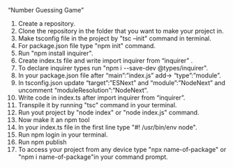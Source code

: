 “Number Guessing Game”
1. Create a repository.
2. Clone the repository in the folder that you want to make your project in.
3. Make tsconfig file in the project by "tsc –init" command in terminal.
4. For package.json file type "npm init" command.
5. Run "npm install inquirer".
6. Create index.ts file and write import inquirer from “inquirer” .
7. To declare inquirer types run "npm i --save-dev @types/inquirer".
8. In your package.json file after “main”:”index.js” add-> “type”:”module”.
9. In tsconfig.json update “target”:”ESNext” and “module”:”NodeNext” and uncomment “moduleResolution”:”NodeNext”.
10. Write code in index.ts after import inquirer from “inquirer”.
11. Transpile it by running "tsc" command in your terminal.
12. Run yout project by "node index" or "node index.js" command. 
13. Now make it an npm tool 
12. In your index.ts file in the first line type "#! /usr/bin/env node".
13. Run npm login in your terminal.
14. Run npm publish 
15. To access your project from any device type "npx name-of-package" or "npm i name-of-package"in your command prompt.
